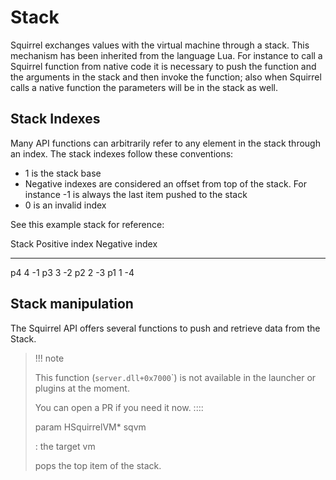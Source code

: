 # Stack

Squirrel exchanges values with the virtual machine through a stack. This
mechanism has been inherited from the language Lua. For instance to call
a Squirrel function from native code it is necessary to push the
function and the arguments in the stack and then invoke the function;
also when Squirrel calls a native function the parameters will be in the
stack as well.

## Stack Indexes

Many API functions can arbitrarily refer to any element in the stack
through an index. The stack indexes follow these conventions:

-   1 is the stack base
-   Negative indexes are considered an offset from top of the stack. For
    instance -1 is always the last item pushed to the stack
-   0 is an invalid index

See this example stack for reference:

  Stack   Positive index   Negative index
  ------- ---------------- ----------------
  p4      4                -1
  p3      3                -2
  p2      2                -3
  p1      1                -4

## Stack manipulation

The Squirrel API offers several functions to push and retrieve data from
the Stack.



> !!! note
>
> This function (`server.dll+0x7000`\`) is not available in the launcher
> or plugins at the moment.
>
> You can open a PR if you need it now.
> ::::
>
> param HSquirrelVM\* sqvm
>
> :   the target vm
>
> pops the top item of the stack.
